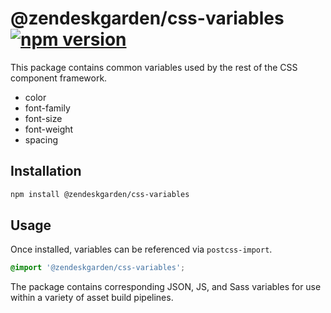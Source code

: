 # @zendeskgarden/css-variables [![npm version][npm version badge]][npm version link]

[npm version badge]: https://flat.badgen.net/npm/v/@zendeskgarden/css-variables
[npm version link]: https://www.npmjs.com/package/@zendeskgarden/css-variables

This package contains common variables used by the rest of the
CSS component framework.

- color
- font-family
- font-size
- font-weight
- spacing

## Installation

```sh
npm install @zendeskgarden/css-variables
```

## Usage

Once installed, variables can be referenced via `postcss-import`.

```css
@import '@zendeskgarden/css-variables';
```

The package contains corresponding JSON, JS, and Sass variables for use
within a variety of asset build pipelines.
